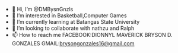 - 👋 Hi, I’m @DMBysnGnzls
- 👀 I’m interested in Basketball,Computer Games
- 🌱 I’m currently learning at Batangas State University
- 💞️ I’m looking to collaborate with nathzu and Ralph
- 📫 How to reach me FACEBOOK:DIONNYL MAVERICK BRYSON D. GONZALES 
GMAIL:brysongonzales16@gmail.com

<!---
DMBysnGnzls/DMBysnGnzls is a ✨ special ✨ repository because its `README.md` (this file) appears on your GitHub profile.
You can click the Preview link to take a look at your changes.
--->
